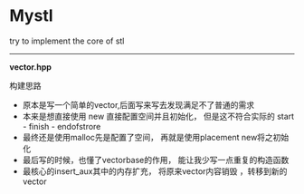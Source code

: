 # Mystl
try to implement the core of stl

---
**vector.hpp**

构建思路
- 原本是写一个简单的vector,后面写来写去发现满足不了普通的需求
- 本来是想直接使用 new 直接配置空间并且初始化， 但是这不符合实际的 start - finish - endofstrore
- 最终还是使用malloc先是配置了空间， 再就是使用placement new将之初始化
- 最后写的时候，也懂了vectorbase的作用， 能让我少写一点重复的构造函数
- 最核心的insert_aux其中的内存扩充， 将原来vector内容销毁 ，转移到新的vector


